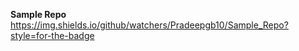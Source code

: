 
**Sample Repo**
https://img.shields.io/github/watchers/Pradeepgb10/Sample_Repo?style=for-the-badge
